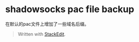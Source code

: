 # shadowsocks pac file backup
在默认的pac文件上增加了一些域名后缀。

> Written with [StackEdit](https://stackedit.io/).